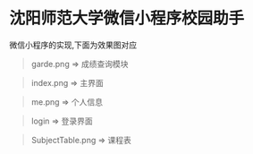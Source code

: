 # 沈阳师范大学微信小程序校园助手

微信小程序的实现,下面为效果图对应

> garde.png  => 成绩查询模块

> index.png => 主界面

> me.png => 个人信息

> login => 登录界面

> SubjectTable.png => 课程表


